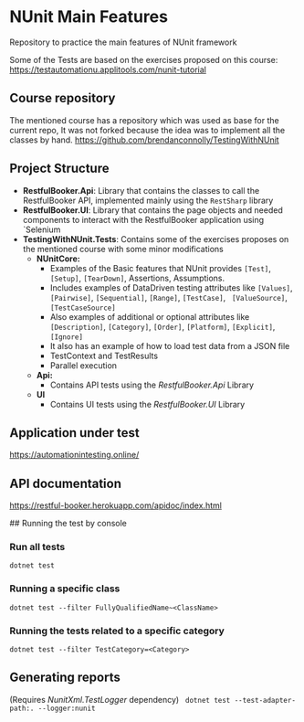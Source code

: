 # NUnit Main Features
Repository to practice the main features of NUnit framework

Some of the Tests are based on the exercises proposed on this course: https://testautomationu.applitools.com/nunit-tutorial

## Course repository
The mentioned course has a repository which was used as base for the current repo, It was not forked because the idea was to implement all the classes by hand.
https://github.com/brendanconnolly/TestingWithNUnit


## Project Structure

* **RestfulBooker.Api**: Library that contains the classes to call the RestfulBooker API, implemented mainly using the `RestSharp` library
* **RestfulBooker.UI**: Library that contains the page objects and needed components to interact with the RestfulBooker application using `Selenium
* **TestingWithNUnit.Tests**: Contains some of the exercises proposes on the mentioned course with some minor modifications
  * **NUnitCore:**
    * Examples of the Basic features that NUnit provides `[Test]`, `[Setup]`, `[TearDown]`, Assertions, Assumptions.
    * Includes examples of DataDriven testing attributes like `[Values]`, `[Pairwise]`, `[Sequential]`, `[Range]`, `[TestCase]`, ` [ValueSource]`, `[TestCaseSource]`
    * Also examples of additional or optional attributes like `[Description]`, `[Category]`, `[Order]`, `[Platform]`, `[Explicit]`, `[Ignore]`
    * It also has an example of how to load test data from a JSON file
    * TestContext and TestResults
    * Parallel execution
  * **Api:**
    * Contains API tests using the *RestfulBooker.Api* Library
  * **UI**
    * Contains UI tests using the *RestfulBooker.UI* Library

## Application under test

https://automationintesting.online/

## API documentation
https://restful-booker.herokuapp.com/apidoc/index.html


## Running the test by console


### Run all tests
`dotnet test`

### Running a specific class

`dotnet test --filter FullyQualifiedName~<ClassName>`

### Running the tests related to a specific category

`dotnet test --filter TestCategory=<Category>`

## Generating reports
(Requires *NunitXml.TestLogger* dependency)
` dotnet test --test-adapter-path:. --logger:nunit`
